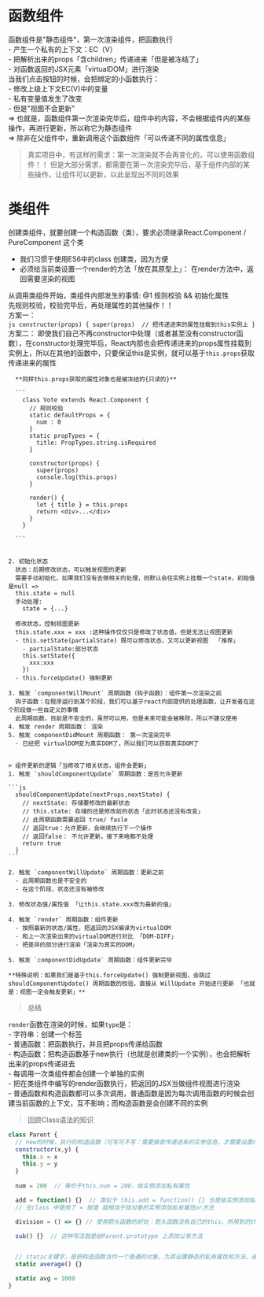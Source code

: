 # 函数组件  

  函数组件是"静态组件"，第一次渲染组件，把函数执行  
    - 产生一个私有的上下文：EC（V）  
    - 把解析出来的props「含children」传递进来「但是被冻结了」  
    - 对函数返回的JSX元素「virtualDOM」进行渲染  
  当我们点击按钮的时候，会把绑定的小函数执行：  
    - 修改上级上下文EC(V)中的变量  
    - 私有变量值发生了改变   
    - 但是"视图不会更新"  
  => 也就是，函数组件第一次渲染完毕后，组件中的内容，不会根据组件内的某些操作，再进行更新，所以称它为静态组件  
  => 除非在父组件中，重新调用这个函数组件「可以传递不同的属性信息」  

  > 真实项目中，有这样的需求：第一次渲染就不会再变化的，可以使用函数组件！！
  > 但是大部分需求，都需要在第一次渲染完毕后，基于组件内部的某些操作，让组件可以更新，以此呈现出不同的效果  

# 类组件  

  创建类组件，就要创建一个构造函数（类），要求必须继承React.Component / PureComponent 这个类  
  - 我们习惯于使用ES6中的class 创建类，因为方便  
  - 必须给当前类设置一个render的方法「放在其原型上」： 在render方法中，返回需要渲染的视图  

  从调用类组件开始，类组件内部发生的事情:
  @1 规则校验 && 初始化属性   
      先规则校验，校验完毕后，再处理属性的其他操作！！  
      方案一：  
    ```js
        constructor(props) {
          super(props)  // 把传递进来的属性挂载到this实例上
        }
    ```  
      方案二： 即使我们自己不再constructor中处理（或者甚至没有constructor函数），在constructor处理完毕后，React内部也会把传递进来的props属性挂载到实例上，所以在其他的函数中，只要保证this是实例，就可以基于`this.props`获取传递进来的属性  

      **同样this.props获取的属性对象也是被冻结的{只读的}**   

      ```
        class Vote extends React.Component {
          // 规则校验
          static defaultProps = {
            num : 0
          }
          static propTypes = {
            title: PropTypes.string.isRequired
          }

          constructor(props) {
            super(props)
            console.log(this.props)
          }

          render() {
            let { title } = this.props
            return <div>...</div>
          }
        }

      ```  


    2. 初始化状态  
      状态：后期修改状态，可以触发视图的更新  
      需要手动初始化，如果我们没有去做相关的处理，则默认会往实例上挂载一个state，初始值是null => 
      this.state = null  
      手动处理:  
        state = {...}  
      
      修改状态，控制视图更新  
      this.state.xxx = xxx :这种操作仅仅只是修改了状态值，但是无法让视图更新  
      - this.setState(partialState) 既可以修改状态，又可以更新视图  「推荐」  
        - partialState:部分状态  
        this.setState({
          xxx:xxx
        })  
      - this.forceUpdate() 强制更新   

    3. 触发 `componentWillMount` 周期函数（钩子函数）：组件第一次渲染之前  
      钩子函数：在程序运行到某个阶段，我们可以基于react内部提供的处理函数，让开发者在这个阶段做一些自定义的事情  
      此周期函数，目前是不安全的，虽然可以用，但是未来可能会被移除，所以不建议使用  
    4. 触发 render 周期函数： 渲染   
    5. 触发 componentDidMount 周期函数： 第一次渲染完毕  
      - 已经把 virtualDOM变为真实DOM了，所以我们可以获取真实DOM了  


    > 组件更新的逻辑「当修改了相关状态，组件会更新」  
    1. 触发 `shouldComponentUpdate` 周期函数：是否允许更新  

    ```js
      shouldComponentUpdate(nextProps,nextState) {
        // nextState: 存储要修改的最新状态  
        // this.state: 存储的还是修改前的状态「此时状态还没有改变」
        // 此周期函数需要返回 true/ fasle
        // 返回true：允许更新，会继续执行下一个操作 
        // 返回false： 不允许更新，接下来啥都不处理
        return true
      }
    ```  

    2. 触发 `componentWillUpdate` 周期函数：更新之前  
      - 此周期函数也是不安全的  
      - 在这个阶段，状态还没有被修改  

    3. 修改状态值/属性值 「让this.state.xxx改为最新的值」  
    
    4. 触发 `render` 周期函数：组件更新  
      - 按照最新的状态/属性，把返回的JSX编译为virtualDOM  
      - 和上一次渲染出来的virtualDOM进行对比 「DOM-DIFF」  
      - 把差异的部分进行渲染「渲染为真实的DOM」  
    
    5. 触发 `componentDidUpdate` 周期函数：组件更新完毕  

    **特殊说明：如果我们是基于this.forceUpdate() 强制更新视图，会跳过 shouldComponentUpdate() 周期函数的校验，直接从 WillUpdate 开始进行更新 「也就是：视图一定会触发更新」** 

  > 总结   

  `render`函数在渲染的时候，如果`type`是：  
    - 字符串：创建一个标签   
    - 普通函数：把函数执行，并且把props传递给函数  
    - 构造函数：把构造函数基于new执行（也就是创建类的一个实例），也会把解析出来的props传递进去  
        - 每调用一次类组件都会创建一个单独的实例  
        - 把在类组件中编写的render函数执行，把返回的JSX当做组件视图进行渲染  
    - 普通函数和构造函数都可以多次调用，普通函数是因为每次调用函数的时候会创建当前函数的上下文，互不影响；而构造函数是会创建不同的实例  









> 回顾Class语法的知识  

```js
class Parent {
  // new的时候，执行的构造函数（可写可不写：需要接收传递进来的实参信息，才需要设置constructor）
  constructor(x,y) {
    this.x = x
    this.y = y
  }
  
  num = 200  // 等价于this.num = 200，给实例添加私有属性

  add = function() {}  // 类似于 this.add = function() {} 也是给实例添加私有方法
  // 在class 中使用了 = 赋值 就相当于给对象的实例添加私有属性or方法

  division = () => {} // 使用箭头函数的好处：箭头函数没有自己的this，所用到的this是宿主环境中的，也就是this指的是创建出来的实例对象

  sub() {}  // 这种写法就是给Parent.prototype 上添加公有方法


  // static关键字，是把构造函数当作一个普通的对象，为其设置静态的私有属性和方法，通过 Parent.xx 来访问和获取
  static average() {}

  static avg = 1000
}
```